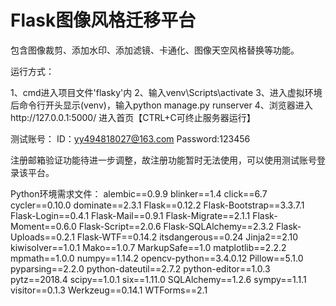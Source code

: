 # Flask图像风格迁移平台
包含图像裁剪、添加水印、添加滤镜、卡通化、图像天空风格替换等功能。


运行方式：

1、cmd进入项目文件'flasky'内
2、输入venv\Scripts\activate
3、进入虚拟环境后命令行开头显示(venv)，输入python manage.py runserver
4、浏览器进入http://127.0.0.1:5000/  进入首页【CTRL+C可终止服务器运行】

测试账号：
ID：yy494818027@163.com
Password:123456

注册邮箱验证功能待进一步调整，故注册功能暂时无法使用，可以使用测试账号登录该平台。

Python环境需求文件：
alembic==0.9.9
blinker==1.4
click==6.7
cycler==0.10.0
dominate==2.3.1
Flask==0.12.2
Flask-Bootstrap==3.3.7.1
Flask-Login==0.4.1
Flask-Mail==0.9.1
Flask-Migrate==2.1.1
Flask-Moment==0.6.0
Flask-Script==2.0.6
Flask-SQLAlchemy==2.3.2
Flask-Uploads==0.2.1
Flask-WTF==0.14.2
itsdangerous==0.24
Jinja2==2.10
kiwisolver==1.0.1
Mako==1.0.7
MarkupSafe==1.0
matplotlib==2.2.2
mpmath==1.0.0
numpy==1.14.2
opencv-python==3.4.0.12
Pillow==5.1.0
pyparsing==2.2.0
python-dateutil==2.7.2
python-editor==1.0.3
pytz==2018.4
scipy==1.0.1
six==1.11.0
SQLAlchemy==1.2.6
sympy==1.1.1
visitor==0.1.3
Werkzeug==0.14.1
WTForms==2.1


